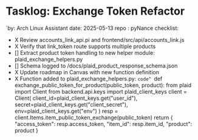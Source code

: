 # Tasklog: Exchange Token Refactor
`by: Arch Linux Assistant
date: 2025-05-13
repo : pyNance
checklist:
  - X Review accounts_link_api.pi and frontend/src/api/accounts_link.js
  - X Verify that link_token route supports multiple products
  - [] Extract product token handling to new helper module: plaid_exchange_helpers.py
  - [] Schema logged to /docs/plaid_product_response_schema.json
  - X Update roadmap in Canvas with new function definition
  - X Function added to plaid_exchange_helpers.py:
`code^
`def
exchange_public_token_for_product(public_token, product):
    from plaid import Client
    from backend.api.keys import plaid_client_keys
    client = Client(
        client_id=plaid_client_keys.get("user_id"),
        secret=plaid_client_keys.get("client_secret"),
        env=plaid_client_keys.get("env")
    )
    resp = client.Items.item_public_token_exchange(public_token)
    return {
      "access_token": resp.access_token,
      "item_id": resp.item_id,
      "product": product
    }
```